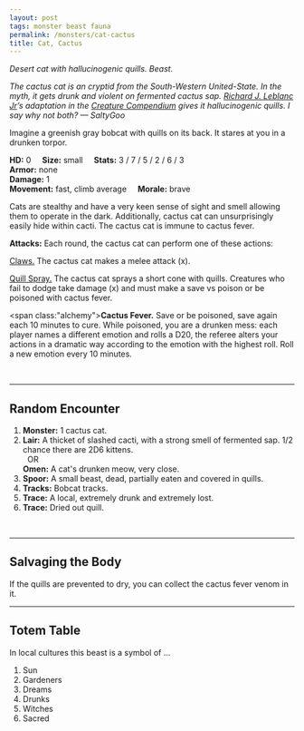 ```yaml
---
layout: post
tags: monster beast fauna
permalink: /monsters/cat-cactus
title: Cat, Cactus
---
```


*Desert cat with hallucinogenic quills. Beast.*

<span class="alchemy"> *The cactus cat is an cryptid from the South-Western United-State. In the myth, it gets drunk and violent on fermented cactus sap. [Richard J. Leblanc Jr](http://savevsdragon.blogspot.com/)’s adaptation in the [Creature Compendium](https://www.drivethrurpg.com/product/147588/CC1-Creature-Compendium) gives it hallucinogenic quills. I say why not both? — SaltyGoo* </span>

Imagine a greenish gray bobcat with quills on its back. It stares at you in a drunken torpor.

**HD:** 0  &nbsp; &nbsp;  **Size:** small &nbsp; &nbsp; **Stats:** 3 / 7 / 5 / 2 / 6 / 3  <br>
**Armor:** none <br>
**Damage:** 1 <br>
**Movement:** fast, climb average &nbsp; &nbsp; **Morale:** brave <br>

Cats are stealthy and have a very keen sense of sight and smell allowing them to operate in the dark. Additionally, cactus cat can unsurprisingly easily hide within cacti. The cactus cat is immune to cactus fever.

**Attacks:** Each round, the cactus cat can perform one of these actions:

<ins>Claws.</ins> The cactus cat makes a melee attack (x).

<ins>Quill Spray.</ins> The cactus cat sprays a short cone with quills. Creatures who fail to dodge take damage (x) and must make a save vs poison or be poisoned with cactus fever.

<span class:"alchemy">**Cactus Fever.** Save or be poisoned, save again each 10 minutes to cure. While poisoned, you are a drunken mess: each player names a different emotion and rolls a D20, the referee alters your actions in a dramatic way according to the emotion with the highest roll. Roll a new emotion every 10 minutes.</span>

<br>

---

## Random Encounter

1. **Monster:** 1 cactus cat.
1. **Lair:**  A thicket of slashed cacti, with a strong smell of fermented sap. 1/2 chance there are 2D6 kittens. <br>	&nbsp; OR <br>	**Omen:** A cat's drunken meow, very close.
1. **Spoor:**  A small beast, dead, partially eaten and covered in quills.
1. **Tracks:** Bobcat tracks.
1. **Trace:** A local, extremely drunk and extremely lost.
1. **Trace:** Dried out quill.

<br>

---

## Salvaging the Body

If the quills are prevented to dry, you can collect the cactus fever venom in it.

---

## Totem Table

In local cultures this beast is a symbol of ...

1. Sun
1. Gardeners
1. Dreams
1. Drunks
1. Witches
1. Sacred 

